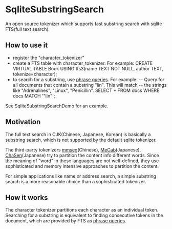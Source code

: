 SqliteSubstringSearch
=====================
An open source tokenizer which supports fast substring search with sqlite FTS(full text search).

## How to use it
* register the "character_tokenizer"
* create a FTS table with character_tokenizer. For example:
    CREATE VIRTUAL TABLE Book USING fts3(name TEXT NOT NULL, author TEXT, tokenize=character);
* to search for a substring, use [phrase queries](http://www.sqlite.org/fts3.html#section_3). For example:
    -- Query for all documents that contain a substring "lin". This will match
    -- the strings like "Adrenalines", "Linux", "Penicillin".
    SELECT * FROM docs WHERE docs MATCH '"lin"';

See SqliteSubstringSearchDemo for an example.

## Motivation
The full text search in CJK(Chinese, Japanese, Korean) is basically a substring search, which is not supported by the default sqlite tokenizer.

The third-party tokenizers [mmseg](https://code.google.com/p/pymmseg-cpp/)(Chinese), [MeCab](http://mecab.googlecode.com/svn/trunk/mecab/doc/index.html)(Japanese), [ChaSen](http://chasen-legacy.sourceforge.jp/)(Japanese) try to partition the content info different words.
Since the meaning of "word" in these languages are not well-defined, they use sophisticated and memory intensive approaches to partition the content.

For simple applications like name or address search, a simple substring search is a more reasonable choice than a sophisticated tokenizer.

## How it works
The character tokenizer partitions each character as an individual token. 
Searching for a substring is equivalent to finding consecutive tokens in the document, which are provided by FTS as [phrase queries](http://www.sqlite.org/fts3.html#section_3). 

